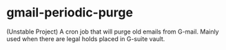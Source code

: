 # gmail-periodic-purge
(Unstable Project) A cron job that will purge old emails from G-mail. Mainly used when there are legal holds placed in G-suite vault.
